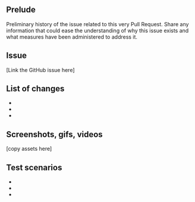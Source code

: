 ## Prelude
Preliminary history of the issue related to this very Pull Request. Share any information that could ease the understanding of why this issue exists and what measures have been administered to address it.

## Issue
[Link the GitHub issue here]

## List of changes
- 
- 
-

## Screenshots, gifs, videos
[copy assets here]

## Test scenarios
- 
-
-
